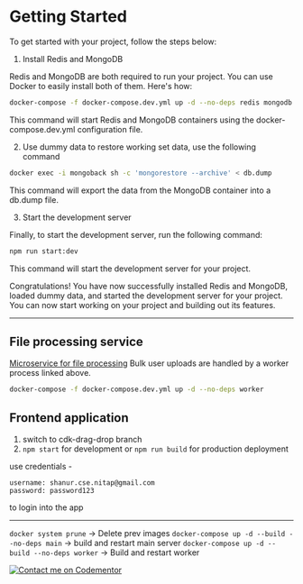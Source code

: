 # Getting Started

To get started with your project, follow the steps below:
1. Install Redis and MongoDB

Redis and MongoDB are both required to run your project. You can use Docker to easily install both of them. Here's how:

```sh
docker-compose -f docker-compose.dev.yml up -d --no-deps redis mongodb worker
```


This command will start Redis and MongoDB containers using the docker-compose.dev.yml configuration file.

2. Use dummy data
to restore working set data, use the following command
```sh
docker exec -i mongoback sh -c 'mongorestore --archive' < db.dump
```

This command will export the data from the MongoDB container into a db.dump file.

3. Start the development server

Finally, to start the development server, run the following command:

```bash
npm run start:dev
```

This command will start the development server for your project.

Congratulations! You have now successfully installed Redis and MongoDB, loaded dummy data, and started the development server for your project. You can now start working on your project and building out its features.

---
## File processing service
[Microservice for file processing](https://github.com/shanurrahman/molecule_bull_microservice)
Bulk user uploads are handled by a worker process linked above.

```sh
docker-compose -f docker-compose.dev.yml up -d --no-deps worker
```

## Frontend application
1. switch to cdk-drag-drop branch
2. `npm start` for development or `npm run build` for production deployment

use credentials - 
```
username: shanur.cse.nitap@gmail.com
password: password123
```
to login into the app






---
`docker system prune` -> Delete prev images
`docker-compose up -d --build --no-deps main` -> build and restart main server
`docker-compose up -d --build --no-deps worker` -> Build and restart worker



[![Contact me on Codementor](https://www.codementor.io/m-badges/shanurrahman/book-session.svg)](https://www.codementor.io/@shanurrahman?refer=badge)